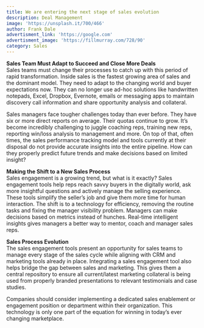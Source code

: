 ```yaml
---
title: We are entering the next stage of sales evolution
description: Deal Management
image: 'https://unsplash.it/700/466'
author: Frank Dale
advertisment_link: 'https://google.com'
advertisment_image: 'https://fillmurray.com/728/90'
category: Sales
---
```



**Sales Team Must Adapt to Succeed and Close More Deals**
<br>Sales teams must change their processes to catch up with this period of rapid transformation. Inside sales is the fastest growing area of sales and the dominant model. They need to adapt to the changing world and buyer expectations now. They can no longer use ad-hoc solutions like handwritten notepads, Excel, Dropbox, Evernote, emails or messaging apps to maintain discovery call information and share opportunity analysis and collateral.

Sales managers face tougher challenges today than ever before. They have six or more direct reports on average. Their quotas continue to grow. It’s become incredibly challenging to juggle coaching reps, training new reps, reporting win/loss analysis to management and more. On top of that, often times, the sales performance tracking model and tools currently at their disposal do not provide accurate insights into the entire pipeline. How can they properly predict future trends and make decisions based on limited insight?

**Making the Shift to a New Sales Process**
<br>Sales engagement is a growing trend, but what is it exactly? Sales engagement tools help reps reach savvy buyers in the digitally world, ask more insightful questions and actively manage the selling experience. These tools simplify the seller’s job and give them more time for human interaction. The shift is to a technology for efficiency, removing the routine tasks and fixing the manager visibility problem. Managers can make decisions based on metrics instead of hunches. Real-time intelligent insights gives managers a better way to mentor, coach and manager sales reps.

**Sales Process Evolution**
<br>The sales engagement tools present an opportunity for sales teams to manage every stage of the sales cycle while aligning with CRM and marketing tools already in place. Integrating a sales engagement tool also helps bridge the gap between sales and marketing. This gives them a central repository to ensure all current/latest marketing collateral is being used from properly branded presentations to relevant testimonials and case studies.

Companies should consider implementing a dedicated sales enablement or engagement position or department within their organization. This technology is only one part of the equation for winning in today’s ever changing marketplace.
<br>&nbsp;